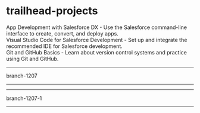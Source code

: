# trailhead-projects
App Development with Salesforce DX - Use the Salesforce command-line interface to create, convert, and deploy apps.  
Visual Studio Code for Salesforce Development - Set up and integrate the recommended IDE for Salesforce development.  
Git and GitHub Basics - Learn about version control systems and practice using Git and GitHub.

***
branch-1207
***
***
branch-1207-1
***